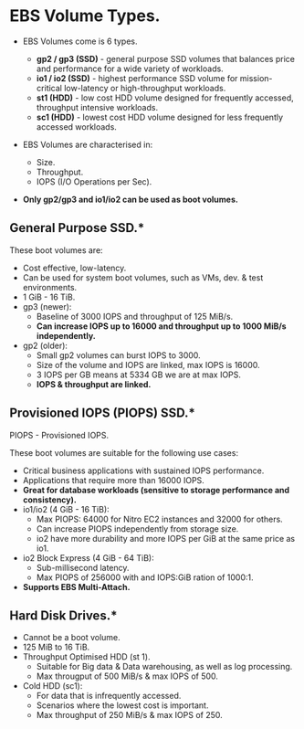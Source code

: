 # **EBS Volume Types.**

* EBS Volumes come is 6 types.
    * **gp2 / gp3 (SSD)** - general purpose SSD volumes that balances price and performance for a wide variety of workloads.
    * **io1 / io2 (SSD)** - highest performance SSD volume for mission-critical low-latency or high-throughput workloads.
    * **st1 (HDD)** - low cost HDD volume designed for frequently accessed, throughput intensive workloads.
    * **sc1 (HDD)** - lowest cost HDD volume designed for less frequently accessed workloads.

* EBS Volumes are characterised in:
    * Size.
    * Throughput.
    * IOPS (I/O Operations per Sec).

* **Only gp2/gp3 and io1/io2 can be used as boot volumes.**

## **General Purpose SSD.\***

These boot volumes are:

* Cost effective, low-latency.
* Can be used for system boot volumes, such as VMs, dev. & test environments.
* 1 GiB - 16 TiB.
* gp3 (newer):
    * Baseline of 3000 IOPS and throughput of 125 MiB/s.
    * **Can increase IOPS up to 16000 and throughput up to 1000 MiB/s independently.**
* gp2 (older):
    * Small gp2 volumes can burst IOPS to 3000.
    * Size of the volume and IOPS are linked, max IOPS is 16000.
    * 3 IOPS per GB means at 5334 GB we are at max IOPS.
    * **IOPS & throughput are linked.**

## **Provisioned IOPS (PIOPS) SSD.\***

PIOPS - Provisioned IOPS.

These boot volumes are suitable for the following use cases:

* Critical business applications with sustained IOPS performance.
* Applications that require more than 16000 IOPS.
* **Great for database workloads (sensitive to storage performance and consistency).**
* io1/io2 (4 GiB - 16 TiB):
    * Max PIOPS: 64000 for Nitro EC2 instances and 32000 for others.
    * Can increase PIOPS independently from storage size.
    * io2 have more durability and more IOPS per GiB at the same price as io1.
* io2 Block Express (4 GiB - 64 TiB):
    * Sub-millisecond latency.
    * Max PIOPS of 256000 with and IOPS:GiB ration of 1000:1.
* **Supports EBS Multi-Attach.**

## **Hard Disk Drives.\***

* Cannot be a boot volume.
* 125 MiB to 16 TiB.
* Throughput Optimised HDD (st 1).
    * Suitable for Big data & Data warehousing, as well as log processing.
    * Max througput of 500 MiB/s & max IOPS of 500.
* Cold HDD (sc1):
    * For data that is infrequently accessed.
    * Scenarios where the lowest cost is important.
    * Max throughput of 250 MiB/s & max IOPS of 250.
